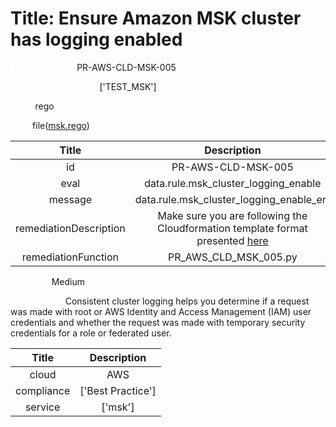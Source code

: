 



# Title: Ensure Amazon MSK cluster has logging enabled


***<font color="white">Master Test Id:</font>*** PR-AWS-CLD-MSK-005

***<font color="white">Master Snapshot Id:</font>*** ['TEST_MSK']

***<font color="white">type:</font>*** rego

***<font color="white">rule:</font>*** file([msk.rego])  
  
  
  
  

|Title|Description|
| :---: | :---: |
|id|PR-AWS-CLD-MSK-005|
|eval|data.rule.msk_cluster_logging_enable|
|message|data.rule.msk_cluster_logging_enable_err|
|remediationDescription|Make sure you are following the Cloudformation template format presented <a href='https://docs.aws.amazon.com/AWSCloudFormation/latest/UserGuide/aws-properties-msk-cluster-brokerlogs.html#cfn-msk-cluster-brokerlogs-cloudwatchlogs' target='_blank'>here</a>|
|remediationFunction|PR_AWS_CLD_MSK_005.py|


***<font color="white">Severity:</font>*** Medium

***<font color="white">Description:</font>*** Consistent cluster logging helps you determine if a request was made with root or AWS Identity and Access Management (IAM) user credentials and whether the request was made with temporary security credentials for a role or federated user.  
  
  

|Title|Description|
| :---: | :---: |
|cloud|AWS|
|compliance|['Best Practice']|
|service|['msk']|



[msk.rego]: https://github.com/prancer-io/prancer-compliance-test/tree/master/aws/cloud/msk.rego
